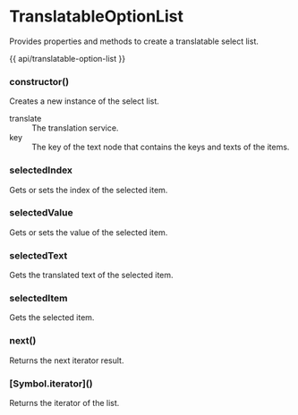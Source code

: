 <!-- ======================================================================
--- Search engine
title:          TranslatableOptionList
keywords:       TranslatableOptionList
description:    TranslatableOptionList.
--- Menu system
order:          70
text:           TranslatableOptionList
hidden:         false
umbel:          false
--- Page properties
id:             
document:       
layout:         layout-2-left
$-left:         #side-menu
searchable:     true
--- Side menu
side-menu-root:     /api
side-menu-header:   API
side-menu-top:      API
side-menu-depth:    1
======================================================================= -->

# TranslatableOptionList

Provides properties and methods to create a translatable select list.

{{ api/translatable-option-list }}

### constructor()

Creates a new instance of the select list.

<dl>
  <dt>translate</dt>
  <dd>The translation service.</dd>
  <dt>key</dt>
  <dd>The key of the text node that contains the keys and texts of the items.</dd>
</dl>

### selectedIndex

Gets or sets the index of the selected item.

### selectedValue

Gets or sets the value of the selected item.

### selectedText

Gets the translated text of the selected item.

### selectedItem

Gets the selected item.

### next()

<span class="code">Returns</span> the next iterator result.

### \[Symbol.iterator]()

<span class="code">Returns</span> the iterator of the list.

